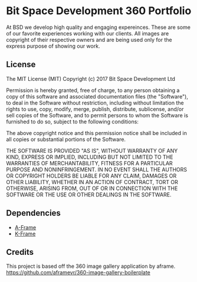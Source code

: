 # Bit Space Development 360 Portfolio

At BSD we develop high quality and engaging expereinces. These are some of our favorite experiences working with our clients. All images are copyright of their respective owners and are being used only for the express purpose of showing our work.

## License

The MIT License (MIT)
Copyright (c) 2017 Bit Space Development Ltd

Permission is hereby granted, free of charge, to any person obtaining a copy of this software and associated documentation files (the "Software"), to deal in the Software without restriction, including without limitation the rights to use, copy, modify, merge, publish, distribute, sublicense, and/or sell copies of the Software, and to permit persons to whom the Software is furnished to do so, subject to the following conditions:

The above copyright notice and this permission notice shall be included in all copies or substantial portions of the Software.

THE SOFTWARE IS PROVIDED "AS IS", WITHOUT WARRANTY OF ANY KIND, EXPRESS OR IMPLIED, INCLUDING BUT NOT LIMITED TO THE WARRANTIES OF MERCHANTABILITY, FITNESS FOR A PARTICULAR PURPOSE AND NONINFRINGEMENT. IN NO EVENT SHALL THE AUTHORS OR COPYRIGHT HOLDERS BE LIABLE FOR ANY CLAIM, DAMAGES OR OTHER LIABILITY, WHETHER IN AN ACTION OF CONTRACT, TORT OR OTHERWISE, ARISING FROM, OUT OF OR IN CONNECTION WITH THE SOFTWARE OR THE USE OR OTHER DEALINGS IN THE SOFTWARE.

## Dependencies

- [A-Frame](https://github.com/aframevr/aframe)
- [K-Frame](https://github.com/ngokevin/k-frame)

## Credits

This project is based off the 360 image gallery application by aframe.
https://github.com/aframevr/360-image-gallery-boilerplate

